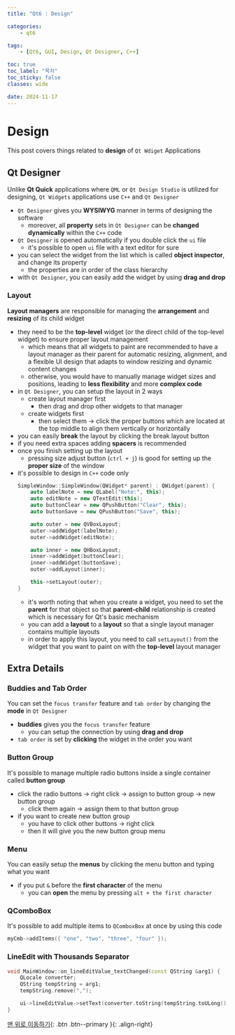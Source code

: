 ```yaml
---
title: "Qt6 : Design"

categories:
    - qt6

tags:
    - [Qt6, GUI, Design, Qt Designer, C++]

toc: true
toc_label: "목차"
toc_sticky: false
classes: wide

date: 2024-11-17
---
```


# Design
This post covers things related to **design** of `Qt Wdiget` Applications

## Qt Designer
Unlike **Qt Quick** applications where `QML` or `Qt Design Studio` is utilized for designing, `Qt Widgets` applications use `C++` and `Qt Designer`
- `Qt Designer` gives you **WYSIWYG** manner in terms of designing the software
    * moreover, all **property** sets in `Qt Designer` can be **changed dynamically** within the `C++` code
- `Qt Designer` is opened automatically if you double click the `ui` file
    * it's possible to open `ui` file with a text editor for sure
- you can select the widget from the list which is called **object inspector**, and change its property
    * the properties are in order of the class hierarchy
- with `Qt Designer`, you can easily add the widget by using **drag and drop**

### Layout
**Layout managers** are responsible for managing the **arrangement** and **resizing** of its child widget
- they need to be the **top-level** widget (or the direct child of the top-level widget) to ensure proper layout management
    * which means that all widgets to paint are recommended to have a layout manager as their parent for automatic resizing, alignment, and a flexible UI design that adapts to window resizing and dynamic content changes
    * otherwise, you would have to manually manage widget sizes and positions, leading to **less flexibility** and more **complex code**
- in `Qt Designer`, you can setup the layout in 2 ways
    * create layout manager first
        + then drag and drop other widgets to that manager
    * create widgets first
        + then select them -> click the proper buttons which are located at the top middle to align them vertically or horizontally
- you can easily **break** the layout by clicking the break layout button
- if you need extra spaces adding **spacers** is recommended
- once you finish setting up the layout
    * pressing size adjust button (`ctrl + j`) is good for setting up the **proper size** of the window
- it's possible to design in `C++` code only
    ```c++
    SimpleWindow::SimpleWindow(QWidget* parent) : QWidget(parent) {
        auto labelNote = new QLabel("Note:", this);
        auto editNote = new QTextEdit(this);
        auto buttonClear = new QPushButton("Clear", this);
        auto buttonSave = new QPushButton("Save", this);

        auto outer = new QVBoxLayout;
        outer->addWidget(labelNote);
        outer->addWidget(editNote);

        auto inner = new QHBoxLayout;
        inner->addWidget(buttonClear);
        inner->addWidget(buttonSave);
        outer->addLayout(inner);

        this->setLayout(outer);
    }
    ```
    * it's worth noting that when you create a widget, you need to set the **parent** for that object so that **parent-child** relationship is created which is necessary for Qt's basic mechanism
    * you can add a **layout** to a **layout** so that a single layout manager contains multiple layouts
    * in order to apply this layout, you need to call `setLayout()` from the widget that you want to paint on with the **top-level** layout manager


## Extra Details

### Buddies and Tab Order
You can set the `focus transfer` feature and `tab order` by changing the **mode** in `Qt Designer`
- **buddies** gives you the `focus transfer` feature
    * you can setup the connection by using **drag and drop**
- `tab order` is set by **clicking** the widget in the order you want

### Button Group
It's possible to manage multiple radio buttons inside a single container called **button group**
- click the radio buttons -> right click -> assign to button group -> new button group
    * click them again -> assign them to that button group
- if you want to create new button group
    * you have to click other buttons -> right click
    * then it will give you the new button group menu

### Menu
You can easily setup the **menus** by clicking the menu button and typing what you want
- if you put `&` before the **first character** of the menu
    * you can **open** the menu by pressing `alt + the first character`

### QComboBox
It's possible to add multiple items to `QComboxBox` at once by using this code
```c++
myCmb->addItems({ "one", "two", "three", "four" });
```

### LineEdit with Thousands Separator
```c++
void MainWindow::on_lineEditValue_textChanged(const QString &arg1) {
    QLocale converter;
    QString tempString = arg1;
    tempString.remove(",");

    ui->lineEditValue->setText(converter.toString(tempString.toULong()));
}
```


[맨 위로 이동하기](#){: .btn .btn--primary }{: .align-right}